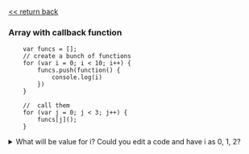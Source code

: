  [<< return back](https://github.com/julia-dizhak/code-examples/edit/master/README.md)

### Array with callback function
```
    var funcs = [];
    // create a bunch of functions
    for (var i = 0; i < 10; i++) {
        funcs.push(function() {
            console.log(i)
        })
    }

    //  call them
    for (var j = 0; j < 3; j++) {
        funcs[j]();
    }
 ```
<details>
    <summary>
        What will be value for i?
        Could you edit a code and have i as 0, 1, 2?
    </summary>

    The array funcs has a push callback function.

    funcs[j]() will call this function to print the i in the console.
    function() { console.log(i) } is an expression which evaluates to a value that is function that logs i.
    
    funcs.push is a function that adds a value to an array.

    Putting () after a function will call that function.

    In this case closure would be created and i always would be last iteration in array, so i=10. 
    You can use let, that's why each iteration new variable i would be created.
    
    ```
        ...
        for (let i = 0; i < 10; i++) {
            funcs.push(function() {
                console.log(i)
            })
        }
        ...
    ```
</details>
